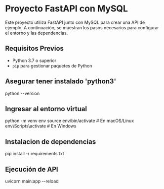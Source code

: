 # Proyecto FastAPI con MySQL

Este proyecto utiliza FastAPI junto con MySQL para crear una API de ejemplo. A continuación, se muestran los pasos necesarios para configurar el entorno y las dependencias.

## Requisitos Previos

- Python 3.7 o superior
- `pip` para gestionar paquetes de Python

## Asegurar tener instalado 'python3'
python --version

## Ingresar al entorno virtual
python -m venv env
source env/bin/activate  # En macOS/Linux
env\Scripts\activate      # En Windows

## Instalacion de dependencias 
pip install -r requirements.txt

## Ejecución de API
uvicorn main:app --reload
